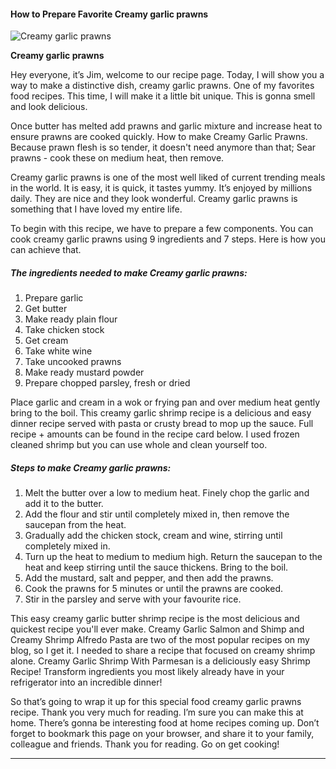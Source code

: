             

#### How to Prepare Favorite Creamy garlic prawns

![Creamy garlic prawns](https://img-global.cpcdn.com/recipes/6108629886304256/751x532cq70/creamy-garlic-prawns-recipe-main-photo.jpg)

**Creamy garlic prawns**

Hey everyone, it’s Jim, welcome to our recipe page. Today, I will show you a way to make a distinctive dish, creamy garlic prawns. One of my favorites food recipes. This time, I will make it a little bit unique. This is gonna smell and look delicious.

Once butter has melted add prawns and garlic mixture and increase heat to ensure prawns are cooked quickly. How to make Creamy Garlic Prawns. Because prawn flesh is so tender, it doesn't need anymore than that; Sear prawns - cook these on medium heat, then remove.

Creamy garlic prawns is one of the most well liked of current trending meals in the world. It is easy, it is quick, it tastes yummy. It’s enjoyed by millions daily. They are nice and they look wonderful. Creamy garlic prawns is something that I have loved my entire life.

To begin with this recipe, we have to prepare a few components. You can cook creamy garlic prawns using 9 ingredients and 7 steps. Here is how you can achieve that.

##### The ingredients needed to make Creamy garlic prawns:

1.  Prepare garlic
2.  Get butter
3.  Make ready plain flour
4.  Take chicken stock
5.  Get cream
6.  Take white wine
7.  Take uncooked prawns
8.  Make ready mustard powder
9.  Prepare chopped parsley, fresh or dried

Place garlic and cream in a wok or frying pan and over medium heat gently bring to the boil. This creamy garlic shrimp recipe is a delicious and easy dinner recipe served with pasta or crusty bread to mop up the sauce. Full recipe + amounts can be found in the recipe card below. I used frozen cleaned shrimp but you can use whole and clean yourself too.

##### Steps to make Creamy garlic prawns:

1.  Melt the butter over a low to medium heat. Finely chop the garlic and add it to the butter.
2.  Add the flour and stir until completely mixed in, then remove the saucepan from the heat.
3.  Gradually add the chicken stock, cream and wine, stirring until completely mixed in.
4.  Turn up the heat to medium to medium high. Return the saucepan to the heat and keep stirring until the sauce thickens. Bring to the boil.
5.  Add the mustard, salt and pepper, and then add the prawns.
6.  Cook the prawns for 5 minutes or until the prawns are cooked.
7.  Stir in the parsley and serve with your favourite rice.

This easy creamy garlic butter shrimp recipe is the most delicious and quickest recipe you'll ever make. Creamy Garlic Salmon and Shimp and Creamy Shrimp Alfredo Pasta are two of the most popular recipes on my blog, so I get it. I needed to share a recipe that focused on creamy shrimp alone. Creamy Garlic Shrimp With Parmesan is a deliciously easy Shrimp Recipe! Transform ingredients you most likely already have in your refrigerator into an incredible dinner!

So that’s going to wrap it up for this special food creamy garlic prawns recipe. Thank you very much for reading. I’m sure you can make this at home. There’s gonna be interesting food at home recipes coming up. Don’t forget to bookmark this page on your browser, and share it to your family, colleague and friends. Thank you for reading. Go on get cooking!

* * *